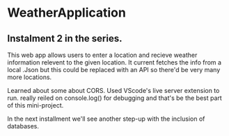 # WeatherApplication

## Instalment 2 in the series.
This web app allows users to enter a location and recieve weather information relevent to the given location.
It current fetches the info from a local .Json but this could be replaced with an API so there'd be very many more locations.

Learned about some about CORS. Used VScode's live server extension to run.
really reiled on console.log() for debugging and that's be the best part of this mini-project.

In the next installment we'll see another step-up with the inclusion of databases.  
